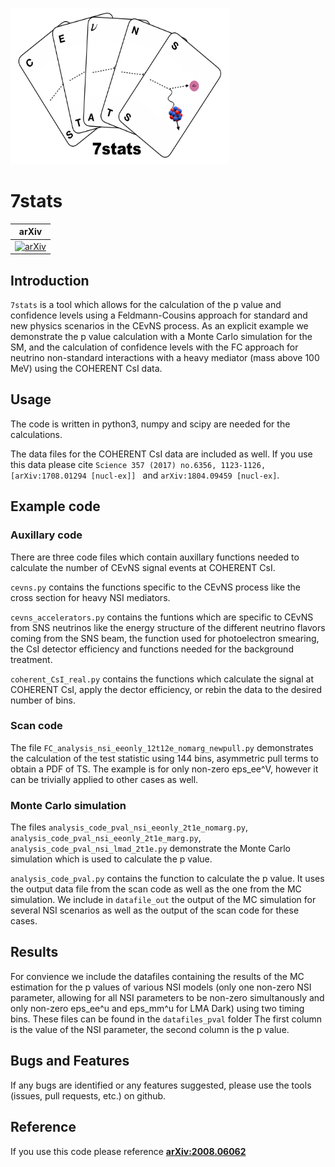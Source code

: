 <img src="logo.png" alt="logo"
	title="7stats logo" width="350" height="250" />
  
# 7stats 
 
| arXiv |
|:-----:|
|[![arXiv](https://img.shields.io/badge/arXiv-2008.06062-orange.svg)](https://arXiv.org/abs/2008.06062)|



## Introduction

`7stats` is a tool which allows for the calculation of the p value and confidence levels using a Feldmann-Cousins approach for standard and new physics scenarios in the CEvNS process.
As an explicit example we demonstrate the p value calculation with a Monte Carlo simulation for the SM, and the calculation of confidence levels with the FC approach 
for neutrino non-standard interactions with a heavy mediator (mass above 100 MeV) using the COHERENT CsI data.

## Usage
The code is written in python3, numpy and scipy are needed for the calculations.

The data files for the COHERENT CsI data are included as well. If you use this data please cite 
`Science 357 (2017) no.6356, 1123-1126,[arXiv:1708.01294 [nucl-ex]] `
and `arXiv:1804.09459 [nucl-ex]`.


## Example code

### Auxillary code
There are three code files which contain auxillary functions needed to calculate the number of CEvNS signal events at COHERENT CsI. 

`cevns.py` contains the functions specific to the CEvNS process like the cross section for heavy NSI mediators.

`cevns_accelerators.py` contains the funtions which are specific to CEvNS from SNS neutrinos like the energy structure of the different neutrino flavors coming 
from the SNS beam, the function used for photoelectron smearing, the CsI detector efficiency and functions needed for the background treatment.

`coherent_CsI_real.py` contains the functions which calculate the signal at COHERENT CsI, apply the dector efficiency, or rebin the data to the desired number of bins. 



### 	Scan code
The file `FC_analysis_nsi_eeonly_12t12e_nomarg_newpull.py`
demonstrates the calculation of the test statistic using 144 bins, asymmetric pull terms to obtain a PDF of TS. The example is for only non-zero eps_ee^V, however it can be trivially applied to other cases as well.

### Monte Carlo simulation
The files `analysis_code_pval_nsi_eeonly_2t1e_nomarg.py`, `analysis_code_pval_nsi_eeonly_2t1e_marg.py`, `analysis_code_pval_nsi_lmad_2t1e.py` demonstrate the Monte Carlo
simulation which is used to calculate the p value. 

`analysis_code_pval.py` contains the function to calculate the p value. It uses the output data file from the scan code as well as the one from the MC simulation. 
We include in `datafile_out` the output of the MC simulation for several NSI scenarios as well as the output of the scan code for these cases.

## Results 
For convience we include the datafiles containing the results of the MC estimation for the p values of various NSI models (only one non-zero NSI parameter, allowing 
for all NSI parameters to be non-zero simultanously and only non-zero eps_ee^u and eps_mm^u for LMA Dark) using two timing bins. These files can be found in the 
`datafiles_pval` folder 
The first column is the value of the NSI parameter, the second column is the p value.

## Bugs and Features
If any bugs are identified or any features suggested, please use the tools (issues, pull requests, etc.) on github.

## Reference
If you use this code please reference **[arXiv:2008.06062](https://arxiv.org/pdf/2008.06062.pdf)**

